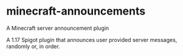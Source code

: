 # minecraft-announcements
A Minecraft server announcement plugin

A 1.17 Spigot plugin that announces user provided server messages, randomly or, in order.
